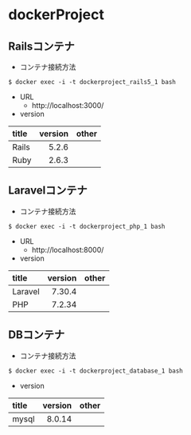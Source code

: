# dockerProject
## Railsコンテナ
- コンテナ接続方法
```
$ docker exec -i -t dockerproject_rails5_1 bash
```
- URL
  - http://localhost:3000/
- version

| title | version | other |
|:-----------|------------:|:------------:|
| Rails      |       5.2.6 |          |
| Ruby       |      2.6.3  |        |
  
## Laravelコンテナ
- コンテナ接続方法
```
$ docker exec -i -t dockerproject_php_1 bash
```
- URL
  - http://localhost:8000/
- version

| title | version | other |
|:-----------|------------:|:------------:|
| Laravel      |       7.30.4 |          |
| PHP       |      7.2.34  |        |

## DBコンテナ
- コンテナ接続方法
```
$ docker exec -i -t dockerproject_database_1 bash
```
- version

| title | version | other |
|:-----------|------------:|:------------:|
| mysql      |       8.0.14 |          |
